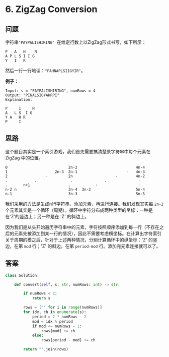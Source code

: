 # 6. ZigZag Conversion

## 问题

字符串`"PAYPALISHIRING" `在给定行数上以ZigZag形式书写，如下所示：

```text
P   A   H    N
A P L S I I G
Y   I   R
```

然后一行一行地读：`"PAHNAPLSIIGYIR"`。

**例子：**

```
Input: s = "PAYPALISHIRING", numRows = 4
Output: "PINALSIGYAHRPI"
Explanation:

P     I     N
A   L S  I G
Y A   H R
P     I
```

## 思路

这个题目其实是一个索引游戏，我们首先需要搞清楚原字符串中每个元素在 ZigZag 中的位置。

```text
0                           2n-2                          4n-4
1                     2n-3  2n-1                      ·   4n-3
2                 ·         2n                   ·        4n-2
.            .               .              .              ·
.       n+1                 .           ·                  ·
n-2 n                       3n-4  3n-2                    5n-4
n-1                         3n-3                          5n-5
```

我们采用的方法是生成n行字符串，添加元素，再进行连接。我们发现其实每 `2n-2` 个元素其实是一个循环（周期）。循环中字符分布成两种类型的坐标：一种是在'Z'的竖边上；另一种是在 'Z' 的斜边上。

因为我们是从头开始遍历字符串中的元素，字符按照顺序添加到每一行（不存在之后的元素先被添加到某一行的情况），因此不需要考虑横坐标。在计算出字符索引关于周期的模之后，针对于上述两种情况，分别计算循环中的纵坐标：'Z' 的竖边，在第 `mod` 行；'Z' 的斜边，在第 `period-mod` 行。添加完元素连接就可以了。

## 答案

```python
class Solution:

    def convert(self, s: str, numRows: int) -> str:

        if numRows < 2:
            return s

        rows = ["" for i in range(numRows)]
        for idx, ch in enumerate(s):
            period = 2 * numRows - 2
            mod = idx % period
            if mod <= numRows - 1:
                rows[mod] += ch
            else:
                rows[period - mod] += ch

        return "".join(rows)
```

